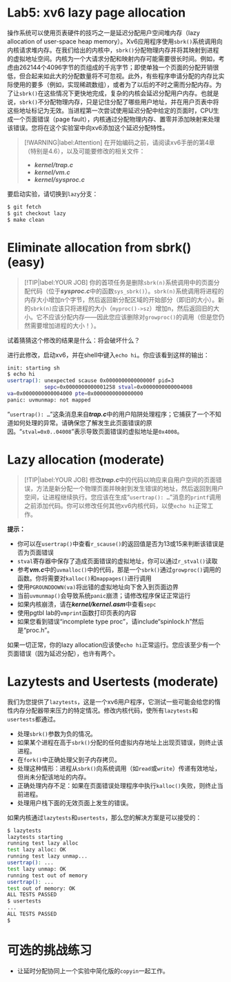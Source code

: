 # Lab5: xv6 lazy page allocation

操作系统可以使用页表硬件的技巧之一是延迟分配用户空间堆内存（lazy allocation of user-space heap memory）。Xv6应用程序使用`sbrk()`系统调用向内核请求堆内存。在我们给出的内核中，`sbrk()`分配物理内存并将其映射到进程的虚拟地址空间。内核为一个大请求分配和映射内存可能需要很长时间。例如，考虑由262144个4096字节的页组成的千兆字节；即使单独一个页面的分配开销很低，但合起来如此大的分配数量将不可忽视。此外，有些程序申请分配的内存比实际使用的要多（例如，实现稀疏数组），或者为了以后的不时之需而分配内存。为了让`sbrk()`在这些情况下更快地完成，复杂的内核会延迟分配用户内存。也就是说，`sbrk()`不分配物理内存，只是记住分配了哪些用户地址，并在用户页表中将这些地址标记为无效。当进程第一次尝试使用延迟分配中给定的页面时，CPU生成一个页面错误（page fault），内核通过分配物理内存、置零并添加映射来处理该错误。您将在这个实验室中向xv6添加这个延迟分配特性。

> [!WARNING|label:Attention]
> 在开始编码之前，请阅读xv6手册的第4章（特别是4.6），以及可能要修改的相关文件：
> 
> - ***kernel/trap.c***
> - ***kernel/vm.c***
> - ***kernel/sysproc.c***

要启动实验，请切换到`lazy`分支：

```bash
$ git fetch
$ git checkout lazy
$ make clean
```

# Eliminate allocation from sbrk() (easy)

> [!TIP|label:YOUR JOB]
> 你的首项任务是删除`sbrk(n)`系统调用中的页面分配代码（位于***sysproc.c***中的函数`sys_sbrk()`）。`sbrk(n)`系统调用将进程的内存大小增加n个字节，然后返回新分配区域的开始部分（即旧的大小）。新的`sbrk(n)`应该只将进程的大小（`myproc()->sz`）增加n，然后返回旧的大小。它不应该分配内存——因此您应该删除对`growproc()`的调用（但是您仍然需要增加进程的大小！）。

试着猜猜这个修改的结果是什么：将会破坏什么？

进行此修改，启动xv6，并在shell中键入`echo hi`。你应该看到这样的输出：

```bash
init: starting sh
$ echo hi
usertrap(): unexpected scause 0x000000000000000f pid=3
            sepc=0x0000000000001258 stval=0x0000000000004008
va=0x0000000000004000 pte=0x0000000000000000
panic: uvmunmap: not mapped
```

“`usertrap(): …`”这条消息来自***trap.c***中的用户陷阱处理程序；它捕获了一个不知道如何处理的异常。请确保您了解发生此页面错误的原因。“`stval=0x0..04008`”表示导致页面错误的虚拟地址是`0x4008`。

# Lazy allocation (moderate)

> [!TIP|label:YOUR JOB]
> 修改***trap.c***中的代码以响应来自用户空间的页面错误，方法是新分配一个物理页面并映射到发生错误的地址，然后返回到用户空间，让进程继续执行。您应该在生成“`usertrap(): …`”消息的`printf`调用之前添加代码。你可以修改任何其他xv6内核代码，以使`echo hi`正常工作。

**提示：**

- 你可以在`usertrap()`中查看`r_scause()`的返回值是否为13或15来判断该错误是否为页面错误
- `stval`寄存器中保存了造成页面错误的虚拟地址，你可以通过`r_stval()`读取
- 参考***vm.c***中的`uvmalloc()`中的代码，那是一个`sbrk()`通过`growproc()`调用的函数。你将需要对`kalloc()`和`mappages()`进行调用
- 使用`PGROUNDDOWN(va)`将出错的虚拟地址向下舍入到页面边界
- 当前`uvmunmap()`会导致系统`panic`崩溃；请修改程序保证正常运行
- 如果内核崩溃，请在***kernel/kernel.asm***中查看`sepc`
- 使用pgtbl lab的`vmprint`函数打印页表的内容
- 如果您看到错误“incomplete type proc”，请include“spinlock.h”然后是“proc.h”。

如果一切正常，你的lazy allocation应该使`echo hi`正常运行。您应该至少有一个页面错误（因为延迟分配），也许有两个。

# Lazytests and Usertests (moderate)

我们为您提供了`lazytests`，这是一个xv6用户程序，它测试一些可能会给您的惰性内存分配器带来压力的特定情况。修改内核代码，使所有`lazytests`和`usertests`都通过。

- 处理`sbrk()`参数为负的情况。
- 如果某个进程在高于`sbrk()`分配的任何虚拟内存地址上出现页错误，则终止该进程。
- 在`fork()`中正确处理父到子内存拷贝。
- 处理这种情形：进程从`sbrk()`向系统调用（如`read`或`write`）传递有效地址，但尚未分配该地址的内存。
- 正确处理内存不足：如果在页面错误处理程序中执行`kalloc()`失败，则终止当前进程。
- 处理用户栈下面的无效页面上发生的错误。

如果内核通过`lazytests`和`usertests`，那么您的解决方案是可以接受的：

```bash
$ lazytests
lazytests starting
running test lazy alloc
test lazy alloc: OK
running test lazy unmap...
usertrap(): ...
test lazy unmap: OK
running test out of memory
usertrap(): ...
test out of memory: OK
ALL TESTS PASSED
$ usertests
...
ALL TESTS PASSED
$
```

# 可选的挑战练习

- 让延时分配协同上一个实验中简化版的`copyin`一起工作。